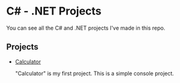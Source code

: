 # C# - .NET Projects
You can see all the C# and .NET projects I've made in this repo.

## Projects
<ul>
<li>
<a href="https://github.com/kadirmetin/CSharp-.NET-Projects/tree/main/Calculator" target="_new">Calculator</a></li> <p>"Calculator" is my first project. This is a simple console project.</p>
</ul>
